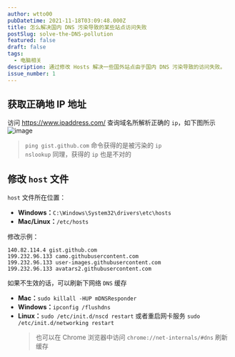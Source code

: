 ```yaml
---
author: wtto00
pubDatetime: 2021-11-18T03:09:48.000Z
title: 怎么解决国内 DNS 污染导致的某些站点访问失败
postSlug: solve-the-DNS-pollution
featured: false
draft: false
tags:
  - 电脑相关
description: 通过修改 Hosts 解决一些国外站点由于国内 DNS 污染导致的访问失败。
issue_number: 1
---
```


## 获取正确地 IP 地址

访问 <https://www.ipaddress.com/> 查询域名所解析正确的 `ip`，如下图所示
![image](https://user-images.githubusercontent.com/30424139/104818580-5b5dbe00-5820-11eb-80a4-445fdc839fb8.png)

> `ping gist.github.com` 命令获得的是被污染的 `ip`  
> `nslookup` 同理，获得的 `ip` 也是不对的

## 修改 `host` 文件

`host` 文件所在位置：

- **Windows：**`C:\Windows\System32\drivers\etc\hosts`
- **Mac/Linux：**`/etc/hosts`

修改示例：

```plaintext
140.82.114.4 gist.github.com
199.232.96.133 camo.githubusercontent.com
199.232.96.133 user-images.githubusercontent.com
199.232.96.133 avatars2.githubusercontent.com
```

如果不生效的话，可以刷新下网络 `DNS` 缓存

- **Mac：**`sudo killall -HUP mDNSResponder`
- **Windows：**`ipconfig /flushdns`
- **Linux：**`sudo /etc/init.d/nscd restart` 或者重启网卡服务 `sudo /etc/init.d/networking restart`
  > 也可以在 Chrome 浏览器中访问 `chrome://net-internals/#dns` 刷新缓存
